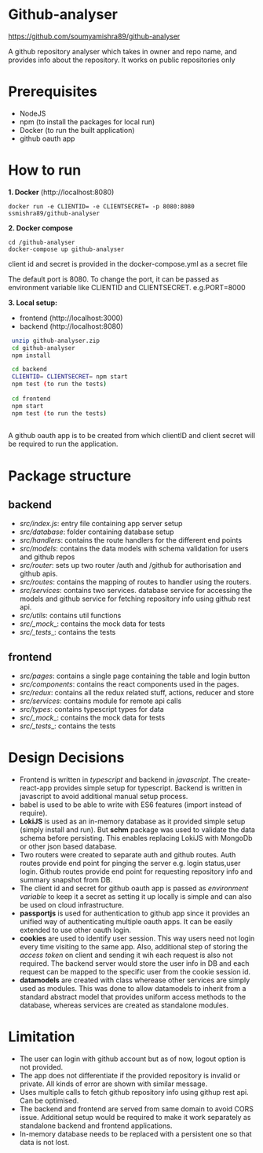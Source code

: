 # Github-analyser
https://github.com/soumyamishra89/github-analyser

A github repository analyser which takes in owner and repo name, and provides info about the repository. It works on public repositories only

# Prerequisites

  - NodeJS
  - npm (to install the packages for local run)
  - Docker (to run the built application)
  - github oauth app

# How to run
__1. Docker__ (http://localhost:8080)
 ```
 docker run -e CLIENTID= -e CLIENTSECRET= -p 8080:8080 ssmishra89/github-analyser
 ```
 
 __2. Docker compose__ 
 ```
 cd /github-analyser
 docker-compose up github-analyser
 ```
 client id and secret is provided in the docker-compose.yml as a secret file
 
 The default port is 8080. To change the port, it can be passed as environment variable like CLIENTID and CLIENTSECRET.
 e.g.PORT=8000

__3. Local setup:__
 - frontend (http://localhost:3000)
 - backend (http://localhost:8080)

```sh
 unzip github-analyser.zip 
 cd github-analyser
 npm install

 cd backend
 CLIENTID= CLIENTSECRET= npm start
 npm test (to run the tests)
 
 cd frontend
 npm start
 npm test (to run the tests)
 
```
A github oauth app is to be created from which clientID and client secret will be required to run the application.

# Package structure
## backend

 - _src/index.js_: entry file containing app server setup
 - _src/database_: folder containing database setup
 - _src/handlers_: contains the route handlers for the different end points
 - _src/models_: contains the data models with schema validation for users and github repos
 - _src/router_: sets up two router /auth and /github for authorisation and github apis.
 - _src/routes_: contains the mapping of routes to handler using the routers.
 - _src/services_: contains two services. database service for accessing the models and github service for fetching repository info using github rest api.
 - _src/utils_: contains util functions
 - _src/\__mock___: contains the mock data for tests
 - _src/\__tests___: contains the tests

## frontend
 - _src/pages_: contains a single page containing the table and login button
 - _src/components_: contains the react components used in the pages.
 - _src/redux_: contains all the redux related stuff, actions, reducer and store
 - _src/services_: contains module for remote api calls
 - _src/types_: contains typescript types for data 
 - _src/\__mock___: contains the mock data for tests
 - _src/\__tests___: contains the tests

# Design Decisions
 - Frontend is written in _typescript_ and backend in _javascript_. The create-react-app provides simple setup for typescript. Backend is written in javascript to avoid additional manual setup process.
 - babel is used to be able to write with ES6 features (import instead of require).
 - __LokiJS__ is used as an in-memory database as it provided simple setup (simply install and run). But __schm__ package was used to validate the data schema before persisting. This enables replacing LokiJS with MongoDb or other json based database. 
 - Two routers were created to separate auth and github routes. Auth routes provide end point for pinging the server e.g. login status,user login. Github routes provide end point for requesting repository info and summary snapshot from DB.
 - The client id and secret for github oauth app is passed as _environment variable_ to keep it a secret as setting it up locally is simple and can also be used on cloud infrastructure. 
 - __passportjs__ is used for authentication to github app since it provides an unified way of authenticating multiple oauth apps. It can be easily extended to use other oauth login. 
 - __cookies__ are used to identify user session. This way users need not login every time visiting to the same app. Also, additional step of storing the _access token_ on client and sending it wih each request is also not required. The backend server would store the user info in DB and each request can be mapped to the specific user from the cookie session id.
 - __datamodels__ are created with class wherease other services are simply used as modules. This was done to allow datamodels to inherit from a standard abstract model that provides uniform access methods to the database, whereas services are created as standalone modules.
# Limitation
 - The user can login with github account but as of now, logout option is not provided.
 - The app does not differentiate if the provided repository is invalid or private. All kinds of error are shown with similar message.
 - Uses multiple calls to fetch github repository info using githup rest api. Can be optimised.
 - The backend and frontend are served from same domain to avoid CORS issue. Additional setup would be required to make it work separately as standalone backend and frontend applications.
 -  In-memory database needs to be replaced with a persistent one so that data is not lost.